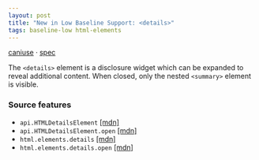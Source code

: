 ```yaml
---
layout: post
title: "New in Low Baseline Support: <details>"
tags: baseline-low html-elements
---
```


[caniuse](https://caniuse.com/?search=details) · [spec](https://html.spec.whatwg.org/multipage/interactive-elements.html#the-details-element)

The `<details>` element is a disclosure widget which can be expanded to reveal additional content. When closed, only the nested `<summary>` element is visible.

### Source features

- ``api.HTMLDetailsElement`` [[mdn]](https://https://developer.mozilla.org/en-US/search?q=api.HTMLDetailsElement)
- ``api.HTMLDetailsElement.open`` [[mdn]](https://https://developer.mozilla.org/en-US/search?q=api.HTMLDetailsElement.open)
- ``html.elements.details`` [[mdn]](https://https://developer.mozilla.org/en-US/search?q=html.elements.details)
- ``html.elements.details.open`` [[mdn]](https://https://developer.mozilla.org/en-US/search?q=html.elements.details.open)
